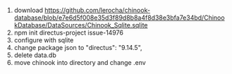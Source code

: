 1. download https://github.com/lerocha/chinook-database/blob/e7e6d5f008e35d3f89d8b8a4f8d38e3bfa7e34bd/ChinookDatabase/DataSources/Chinook_Sqlite.sqlite
1. npm init directus-project issue-14976
1. configure with sqlite
1. change package json to "directus": "9.14.5",
1. delete data.db
1. move chinook into directory and change .env